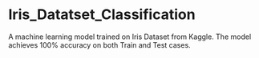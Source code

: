 # Iris_Datatset_Classification

A machine learning model trained on Iris Dataset from Kaggle. The model achieves 100% accuracy on both Train and Test cases.
